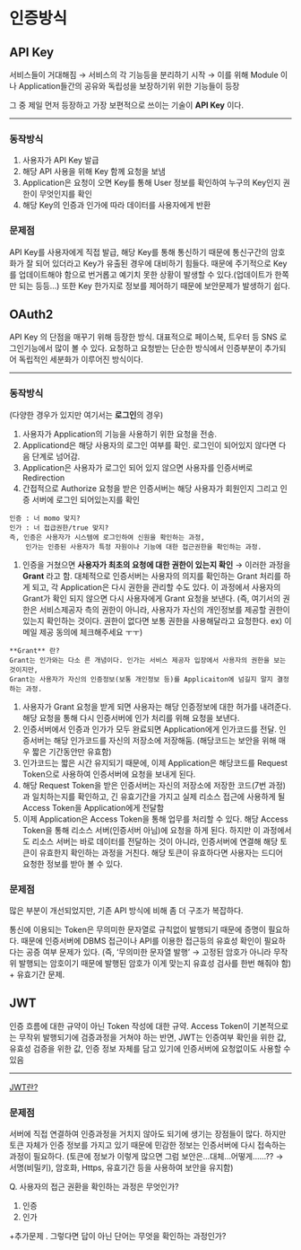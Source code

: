 # 인증방식

## **API Key**

서비스들이 거대해짐 → 서비스의 각 기능등을 분리하기 시작 → 이를 위해 Module 이나 Application들간의 공유와 독립성을 보장하기위 위한 기능들이 등장

그 중 제일 먼저 등장하고 가장 보편적으로 쓰이는 기술이 **API Key** 이다.

---

### 동작방식

1. 사용자가 API Key 발급
2. 해당 API 사용을 위해 Key 함께 요청을 보냄
3. Application은 요청이 오면 Key를 통해 User 정보를 확인하여 누구의 Key인지 권한이 무엇인지를 확인
4. 해당 Key의 인증과 인가에 따라 데이터를 사용자에게 반환

### 문제점

API Key를 사용자에게 직접 발급, 해당 Key를 통해 통신하기 때문에 통신구간의 암호화가 잘 되어 있더라고 Key가 유출된 경우에 대비하기 힘들다. 때문에 주기적으로 Key를 업데이트해야 함으로 번거롭고 예기치 못한 상황이 발생할 수 있다.(업데이트가 한쪽만 되는 등등…) 또한 Key 한가지로 정보를 제어하기 때문에 보안문제가 발생하기 쉽다.

## OAuth2

API Key 의 단점을 매꾸기 위해 등장한 방식. 대표적으로 페이스북, 트우터 등 SNS 로그인기능에서 많이 볼 수 있다. 요청하고 요청받는 단순한 방식에서 인증부분이 추가되어 독립적인 세분화가 이루어진 방식이다.

---

### 동작방식

(다양한 경우가 있지만 여기서는 **로그인**의 경우)

1. 사용자가 Application의 기능을 사용하기 위한 요청을 전송.
2. Applicationd은 해당 사용자의 로그인 여부를 확인. 로그인이 되어있지 않다면 다음 단계로 넘어감.
3. Application은 사용자가 로그인 되어 있지 않으면 사용자를 인증서버로 Redirection
4. 간접적으로 Authorize 요청을 받은 인증서버는 해당 사용자가 회원인지 그리고 인증 서버에 로그인 되어있는지를 확인 

```
인증 : 너 momo 맞지?
인가 : 너 접급권한/true 맞지?
즉, 인증은 사용자가 시스템에 로그인하여 신원을 확인하는 과정,
    인가는 인증된 사용자가 특정 자원이나 기능에 대한 접근권한을 확인하는 과정.
```

1. 인증을 거쳤으면 **사용자가 최초의 요청에 대한 권한이 있는지 확인** → 이러한 과정을 **Grant** 라고 함. 대체적으로 인증서버는 사용자의 의지를 확인하는 Grant 처리를 하게 되고, 각 Application은 다시 권한을 관리할 수도 있다. 이 과정에서 사용자의 Grant가 확인 되지 않으면 다시 사용자에게 Grant 요청을 보낸다. (즉, 여기서의 권한은 서비스제공자 측의 권한이 아니라, 사용자가 자신의 개인정보를 제공할 권한이 있는지 확인하는 것이다. 권한이 없다면 보통 권한을 사용해달라고 요청한다. ex) 이메일 제공 동의에 체크해주세요 ㅜㅜ)

```
**Grant** 란?
Grant는 인가와는 다소 른 개념이다. 인가는 서비스 제공자 입장에서 사용자의 권한을 보는 것이지만,
Grant는 사용자가 자신의 인증정보(보통 개인정보 등)를 Applicaiton에 넘길지 말지 결정하는 과정.
```

1. 사용자가 Grant 요청을 받게 되면 사용자는 해당 인증정보에 대한 허가를 내려준다. 해당 요청을 통해 다시 인증서버에 인가 처리를 위해 요청을 보낸다.
2. 인증서버에서 인증과 인가가 모두 완료되면 Application에게 인가코드를 전달. 인증서버는 해당 인가코드를 자신의 저장소에 저장해둠. (해당코드는 보안을 위해 매우 짧은 기간동안만 유효함)
3. 인가코드는 짧은 시간 유지되기 때문에, 이제 Application은 해당코드를 Request Token으로 사용하여 인증서버에 요청을 보내게 된다.
4. 해당 Request Token을 받은 인증서버는 자신의 저장소에 저장한 코드(7번 과정)과 일치하는지를 확인하고, 긴 유효기간을 가지고 실제 리소스 접근에 사용하게 될 Access Token을 Application에게 전달함
5. 이제 Application은 Access Token을 통해 업무를 처리할 수 있다. 해당 Access Token을 통해 리소스 서버(인증서버 아님)에 요청을 하게 된다. 하지만 이 과정에서도 리소스 서버는 바로 데이터를 전달하는 것이 아니라, 인증서버에 연결해 해당 토큰이 유효한지 확인하는 과정을 거친다. 해당 토큰이 유효하다면 사용자는 드디어 요청한 정보를 받아 볼 수 있다.

### 문제점

많은 부분이 개선되었지만, 기존 API 방식에 비해 좀 더 구조가 복잡하다. 

통신에 이용되는 Token은 무의미한 문자열로 규칙없이 발행되기 때문에 증명이 필요하다. 때문에 인증서버에 DBMS 접근이나 API를 이용한 접근등의 유효성 확인이 필요하다는 공증 여부 문제가 있다. (즉, ‘무의미한 문자열 발행’ → 고정된 암호가 아니라 무작위 발행되는 암호이기 때문에 발행된 암호가 이게 맞는지 유효성 검사를 한번 해줘야 함) + 유효기간 문제.

## JWT

인증 흐름에 대한 규약이 아닌 Token 작성에 대한 규약. Access Token이 기본적으로는 무작위 발행되기에 검증과정을 거쳐야 하는 반면, JWT는 인증여부 확인을 위한 값, 유효성 검증을 위한 값, 인증 정보 자체를 담고 있기에 인증서버에 요청없이도 사용할 수 있음

---

[JWT란?](https://www.notion.so/JWT-6d9bf2dae30b42c0b842730670acd87f?pvs=21)

### 문제점

서버에 직접 연결하여 인증과정을 거치지 않아도 되기에 생기는 장점들이 많다. 하지만 토큰 자체가 인증 정보를 가지고 있기 때문에 민감한 정보는 인증서버에 다시 접속하는 과정이 필요하다. (토큰에 정보가 이렇게 많으면 그럼 보안은…대체…어떻게……?? →  서명(비밀키), 암호화, Https, 유효기간 등을 사용하여 보안을 유지함)

Q.  사용자의 접근 권환을 확인하는 과정은 무엇인가?

1. 인증
2. 인가

+추가문제 . 그렇다면 답이 아닌 단어는 무엇을 확인하는 과정인가?